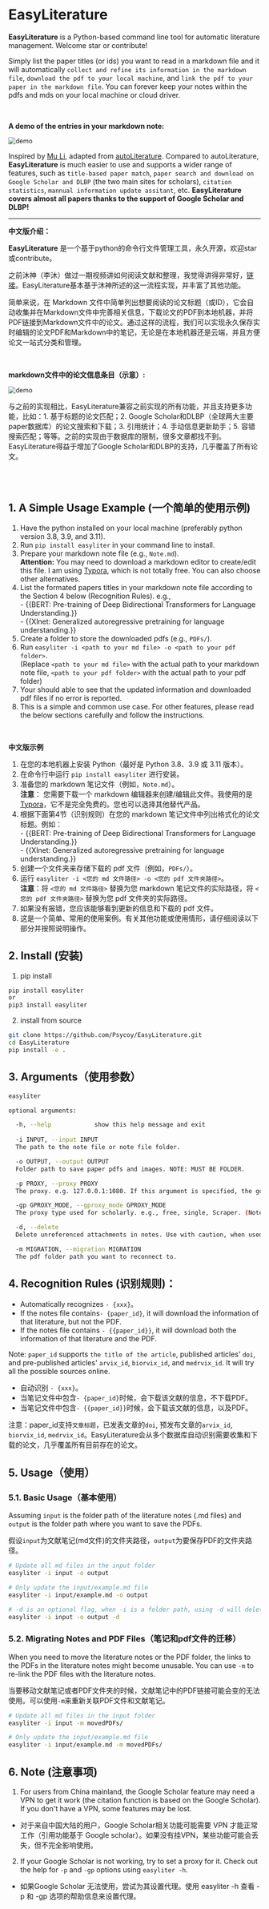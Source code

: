 # EasyLiterature
**EasyLiterature** is a Python-based command line tool for automatic literature management. Welcome star or contribute!

Simply list the paper titles (or ids) you want to read in a markdown file and it will automatically `collect and refine its information in the markdown file`, `download the pdf to your local machine`, and `link the pdf to your paper in the markdown file`. You can forever keep your notes within the pdfs and mds on your local machine or cloud driver.

<br>

**A demo of the entries in your markdown note:**

<img src="figures/demo.png" alt="demo" style="zoom:90%;" />

<br>

Inspired by [Mu Li](https://www.bilibili.com/video/BV1nA41157y4), adapted from [autoLiterature](https://github.com/wilmerwang/autoLiterature). 
Compared to autoLiterature, **EasyLiterature** is much easier to use and supports a wider range of features, such as `title-based paper match`, `paper search and download on Google Scholar and DLBP` (the two main sites for scholars), `citation statistics`, `mannual information update assitant`, etc. **EasyLiterature covers almost all papers thanks to the support of Google Scholar and DLBP!**

___

**中文版介绍：**

**EasyLiterature** 是一个基于python的命令行文件管理工具，永久开源，欢迎star或contribute。

之前沐神（李沐）做过一期视频讲如何阅读文献和整理，我觉得讲得非常好，[链接](https://www.bilibili.com/video/BV1nA41157y4)。EasyLiterature基本基于沐神所述的这一流程实现，并丰富了其他功能。

简单来说，在 Markdown 文件中简单列出想要阅读的论文标题（或ID），它会自动收集并在Markdown文件中完善相关信息，下载论文的PDF到本地机器，并将PDF链接到Markdown文件中的论文。通过这样的流程，我们可以实现永久保存实时编辑的论文PDF和Markdown中的笔记，无论是在本地机器还是云端，并且方便论文一站式分类和管理。

<br>

**markdown文件中的论文信息条目（示意）:**

<img src="figures/demo.png" alt="demo" style="zoom:90%;" />

<br>

与之前的实现相比，EasyLiterature兼容之前实现的所有功能，并且支持更多功能，比如：1. 基于标题的论文匹配；2. Google Scholar和DLBP（全球两大主要paper数据库）的论文搜索和下载；3. 引用统计；4. 手动信息更新助手；5. 容错搜索匹配；等等。之前的实现由于数据库的限制，很多文章都找不到。EasyLiterature得益于增加了Google Scholar和DLBP的支持，几乎覆盖了所有论文。

<br><br>

## 1. A Simple Usage Example (一个简单的使用示例)
1. Have the python installed on your local machine (preferably python version 3.8, 3.9, and 3.11).
2. Run `pip install easyliter` in your command line to install.
3. Prepare your markdown note file (e.g., `Note.md`). <br>**Attention:** You may need to download a markdown editor to create/edit this file. I am using [Typora](https://typora.io/), which is not totally free. You can also choose other alternatives.
4. List the formated papers titles in your markdown note file according to the Section 4 below (Recognition Rules). e.g.,<br>
  \- {{BERT: Pre-training of Deep Bidirectional Transformers for Language Understanding.}}<br>
  \- {{Xlnet: Generalized autoregressive pretraining for language understanding.}}
5. Create a folder to store the downloaded pdfs (e.g., `PDFs/`).
6. Run `easyliter -i <path to your md file> -o <path to your pdf folder>`.<br> (Replace `<path to your md file>` with the actual path to your markdown note file, `<path to your pdf folder>` with the actual path to your pdf folder)
7. Your should able to see that the updated information and downloaded pdf files if no error is reported.
8. This is a simple and common use case. For other features, please read the below sections carefully and follow the instructions.

<br>

**中文版示例**

1. 在您的本地机器上安装 Python（最好是 Python 3.8、3.9 或 3.11 版本）。
2. 在命令行中运行 `pip install easyliter` 进行安装。
3. 准备您的 markdown 笔记文件（例如，`Note.md`）。<br>**注意**： 您需要下载一个 markdown 编辑器来创建/编辑此文件。我使用的是[Typora](https://typora.io/)，它不是完全免费的。您也可以选择其他替代产品。
4. 根据下面第4节（识别规则）在您的 markdown 笔记文件中列出格式化的论文标题。例如：<br>
\- {{BERT: Pre-training of Deep Bidirectional Transformers for Language Understanding.}}<br>
  \- {{Xlnet: Generalized autoregressive pretraining for language understanding.}}
5. 创建一个文件夹来存储下载的 pdf 文件（例如，`PDFs/`）。
6. 运行 `easyliter -i <您的 md 文件路径> -o <您的 pdf 文件夹路径>`。<br>**注意**：将 `<您的 md 文件路径>` 替换为您 markdown 笔记文件的实际路径，将 `<您的 pdf 文件夹路径>` 替换为您 pdf 文件夹的实际路径。
7. 如果没有报错，您应该能够看到更新的信息和下载的 pdf 文件。
8. 这是一个简单、常用的使用案例。有关其他功能或使用情形，请仔细阅读以下部分并按照说明操作。

## 2. Install (安装)
1. pip install
```bash 
pip install easyliter
or
pip3 install easyliter
```

2. install from source
```bash
git clone https://github.com/Psycoy/EasyLiterature.git
cd EasyLiterature
pip install -e .
```

## 3. Arguments（使用参数）
```bash
easyliter

optional arguments:

  -h, --help            show this help message and exit
  
  -i INPUT, --input INPUT
  The path to the note file or note file folder.

  -o OUTPUT, --output OUTPUT
  Folder path to save paper pdfs and images. NOTE: MUST BE FOLDER.

  -p PROXY, --proxy PROXY
  The proxy. e.g. 127.0.0.1:1080. If this argument is specified, the google scholar will automatically use a free proxy (not necessarily using the specified proxy address). To use other proxies for google scholar, specify the -gp option. If you want to set up the proxies mannually, change the behaviour in GoogleScholar.set_proxy().

  -gp GPROXY_MODE, --gproxy_mode GPROXY_MODE
  The proxy type used for scholarly. e.g., free, single, Scraper. (Note: 1. <free> will automatically choose a free proxy address to use, which is free, but may not be fast. 2. <single> will use the proxy address you specify. 3. <Scraper> is not free to use and need to buy the api key.).

  -d, --delete
  Delete unreferenced attachments in notes. Use with caution, when used, -i must be a folder path including all notes.

  -m MIGRATION, --migration MIGRATION
  The pdf folder path you want to reconnect to.
```


## 4. Recognition Rules (识别规则)：
- Automatically recognizes `- {xxx}`。
- If the notes file contains`- {paper_id}`, it will download the information of that literature, but not the PDF.
- If the notes file contains `- {{paper_id}}`, it will download both the information of that literature and the PDF.

Note: `paper_id` supports `the title of the article`, published articles' `doi`, and pre-published articles' `arvix_id`, `biorvix_id`, and `medrvix_id`. It will try all the possible sources online.

- 自动识别 `- {xxx}`。
- 当笔记文件中包含`- {paper_id}`时候，会下载该文献的信息，不下载PDF。
- 当笔记文件中包含`- {{paper_id}}`时候，会下载该文献的信息，以及PDF。

注意：paper_id支持`文章标题`，已发表文章的`doi`, 预发布文章的`arvix_id`, `biorvix_id`, `medrvix_id`。EasyLiterature会从多个数据库自动识别需要收集和下载的论文，几乎覆盖所有目前存在的论文。


## 5. Usage（使用）
### 5.1. Basic Usage（基本使用）
Assuming `input` is the folder path of the literature notes (.md files) and `output` is the folder path where you want to save the PDFs.

假设`input`为文献笔记(md文件)的文件夹路径，`output`为要保存PDF的文件夹路径。

```bash
# Update all md files in the input folder
easyliter -i input -o output 

# Only update the input/example.md file
easyliter -i input/example.md -o output  

# -d is an optional flag, when -i is a folder path, using -d will delete unrelated pdf files in the PDF folder from the literature notes content
easyliter -i input -o output -d
```

### 5.2. Migrating Notes and PDF Files（笔记和pdf文件的迁移）
When you need to move the literature notes or the PDF folder, the links to the PDFs in the literature notes might become unusable. You can use `-m` to re-link the PDF files with the literature notes.

当要移动文献笔记或者PDF文件夹的时候，文献笔记中的PDF链接可能会变的无法使用。可以使用`-m`来重新关联PDF文件和文献笔记。

```bash
# Update all md files in the input folder
easyliter -i input -m movedPDFs/

# Only update the input/example.md file
easyliter -i input/example.md -m movedPDFs/  
```

## 6. Note (注意事项)

1. For users from China mainland, the Google Scholar feature may need a VPN to get it work (the citation function is based on the Google Scholar). If you don't have a VPN, some features may be lost.

  - 对于来自中国大陆的用户，Google Scholar相关功能可能需要 VPN 才能正常工作（引用功能基于 Google scholar）。如果没有挂VPN，某些功能可能会丢失，但不完全影响使用。

2. If your Google Scholar is not working, try to set a proxy for it. Check out the help for `-p` and `-gp` options using `easyliter -h`.

  - 如果Google Scholar 无法使用，尝试为其设置代理。使用 easyliter -h 查看 -p 和 -gp 选项的帮助信息来设置代理。
